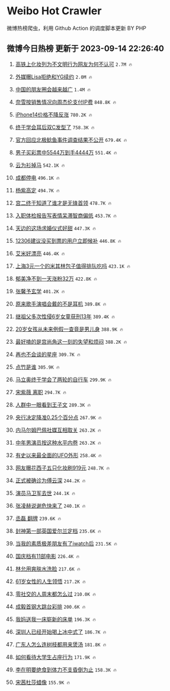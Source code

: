 # Weibo Hot Crawler 



微博热榜爬虫，利用 Github Action 的调度脚本更新 BY PHP 


## 微博今日热榜 更新于 2023-09-14 22:26:40 
1. [高铁上化妆列为不文明行为网友为何不认可](https://s.weibo.com/weibo?q=%23%E9%AB%98%E9%93%81%E4%B8%8A%E5%8C%96%E5%A6%86%E5%88%97%E4%B8%BA%E4%B8%8D%E6%96%87%E6%98%8E%E8%A1%8C%E4%B8%BA%E7%BD%91%E5%8F%8B%E4%B8%BA%E4%BD%95%E4%B8%8D%E8%AE%A4%E5%8F%AF%23&t=31&band_rank=1&Refer=top) `2.7M 🔥` 

1. [外媒曝Lisa拒绝和YG续约](https://s.weibo.com/weibo?q=%23%E5%A4%96%E5%AA%92%E6%9B%9DLisa%E6%8B%92%E7%BB%9D%E5%92%8CYG%E7%BB%AD%E7%BA%A6%23&t=31&band_rank=2&Refer=top) `2.0M 🔥` 

1. [中国的朋友圈会越来越广](https://s.weibo.com/weibo?q=%23%E4%B8%AD%E5%9B%BD%E7%9A%84%E6%9C%8B%E5%8F%8B%E5%9C%88%E4%BC%9A%E8%B6%8A%E6%9D%A5%E8%B6%8A%E5%B9%BF%23&t=31&band_rank=3&Refer=top) `1.4M 🔥` 

1. [奈雪按销售情况向周杰伦支付IP费](https://s.weibo.com/weibo?q=%23%E5%A5%88%E9%9B%AA%E6%8C%89%E9%94%80%E5%94%AE%E6%83%85%E5%86%B5%E5%90%91%E5%91%A8%E6%9D%B0%E4%BC%A6%E6%94%AF%E4%BB%98IP%E8%B4%B9%23&t=31&band_rank=4&Refer=top) `848.8K 🔥` 

1. [iPhone14价格不降反涨](https://s.weibo.com/weibo?q=%23iPhone14%E4%BB%B7%E6%A0%BC%E4%B8%8D%E9%99%8D%E5%8F%8D%E6%B6%A8%23&t=31&band_rank=5&Refer=top) `780.2K 🔥` 

1. [终于学会耳后双C发型了](https://s.weibo.com/weibo?q=%E7%BB%88%E4%BA%8E%E5%AD%A6%E4%BC%9A%E8%80%B3%E5%90%8E%E5%8F%8CC%E5%8F%91%E5%9E%8B%E4%BA%86&t=31&band_rank=6&Refer=top) `758.3K 🔥` 

1. [官方回应北极鲶鱼事件调查结果不公开](https://s.weibo.com/weibo?q=%23%E5%AE%98%E6%96%B9%E5%9B%9E%E5%BA%94%E5%8C%97%E6%9E%81%E9%B2%B6%E9%B1%BC%E4%BA%8B%E4%BB%B6%E8%B0%83%E6%9F%A5%E7%BB%93%E6%9E%9C%E4%B8%8D%E5%85%AC%E5%BC%80%23&t=31&band_rank=7&Refer=top) `679.4K 🔥` 

1. [男子买彩票中5544万到手4444万](https://s.weibo.com/weibo?q=%23%E7%94%B7%E5%AD%90%E4%B9%B0%E5%BD%A9%E7%A5%A8%E4%B8%AD5544%E4%B8%87%E5%88%B0%E6%89%8B4444%E4%B8%87%23&t=31&band_rank=8&Refer=top) `551.4K 🔥` 

1. [云为衫掉马](https://s.weibo.com/weibo?q=%23%E4%BA%91%E4%B8%BA%E8%A1%AB%E6%8E%89%E9%A9%AC%23&t=31&band_rank=9&Refer=top) `542.1K 🔥` 

1. [成都停电](https://s.weibo.com/weibo?q=%E6%88%90%E9%83%BD%E5%81%9C%E7%94%B5&t=31&band_rank=10&Refer=top) `496.1K 🔥` 

1. [杨紫高定](https://s.weibo.com/weibo?q=%E6%9D%A8%E7%B4%AB%E9%AB%98%E5%AE%9A&t=31&band_rank=11&Refer=top) `494.7K 🔥` 

1. [宫二终于知道了谁才是无锋首领](https://s.weibo.com/weibo?q=%E5%AE%AB%E4%BA%8C%E7%BB%88%E4%BA%8E%E7%9F%A5%E9%81%93%E4%BA%86%E8%B0%81%E6%89%8D%E6%98%AF%E6%97%A0%E9%94%8B%E9%A6%96%E9%A2%86&t=31&band_rank=12&Refer=top) `478.7K 🔥` 

1. [入职体检报告写表情呆滞智商偏低](https://s.weibo.com/weibo?q=%23%E5%85%A5%E8%81%8C%E4%BD%93%E6%A3%80%E6%8A%A5%E5%91%8A%E5%86%99%E8%A1%A8%E6%83%85%E5%91%86%E6%BB%9E%E6%99%BA%E5%95%86%E5%81%8F%E4%BD%8E%23&t=31&band_rank=13&Refer=top) `453.7K 🔥` 

1. [天边的这场求婚仪式好甜](https://s.weibo.com/weibo?q=%23%E5%A4%A9%E8%BE%B9%E7%9A%84%E8%BF%99%E5%9C%BA%E6%B1%82%E5%A9%9A%E4%BB%AA%E5%BC%8F%E5%A5%BD%E7%94%9C%23&t=31&band_rank=14&Refer=top) `447.3K 🔥` 

1. [12306建议没买到票的用户立即候补](https://s.weibo.com/weibo?q=%2312306%E5%BB%BA%E8%AE%AE%E6%B2%A1%E4%B9%B0%E5%88%B0%E7%A5%A8%E7%9A%84%E7%94%A8%E6%88%B7%E7%AB%8B%E5%8D%B3%E5%80%99%E8%A1%A5%23&t=31&band_rank=15&Refer=top) `446.8K 🔥` 

1. [艾米好漂亮](https://s.weibo.com/weibo?q=%E8%89%BE%E7%B1%B3%E5%A5%BD%E6%BC%82%E4%BA%AE&t=31&band_rank=16&Refer=top) `446.4K 🔥` 

1. [上海3元一个的米其林包子值得排队吃吗](https://s.weibo.com/weibo?q=%23%E4%B8%8A%E6%B5%B73%E5%85%83%E4%B8%80%E4%B8%AA%E7%9A%84%E7%B1%B3%E5%85%B6%E6%9E%97%E5%8C%85%E5%AD%90%E5%80%BC%E5%BE%97%E6%8E%92%E9%98%9F%E5%90%83%E5%90%97%23&t=31&band_rank=17&Refer=top) `423.1K 🔥` 

1. [郁美净不到一天涨粉32万](https://s.weibo.com/weibo?q=%23%E9%83%81%E7%BE%8E%E5%87%80%E4%B8%8D%E5%88%B0%E4%B8%80%E5%A4%A9%E6%B6%A8%E7%B2%8932%E4%B8%87%23&t=31&band_rank=18&Refer=top) `422.8K 🔥` 

1. [张馨予玄学](https://s.weibo.com/weibo?q=%E5%BC%A0%E9%A6%A8%E4%BA%88%E7%8E%84%E5%AD%A6&t=31&band_rank=19&Refer=top) `401.2K 🔥` 

1. [原来歌手演唱会戴的不是耳机](https://s.weibo.com/weibo?q=%23%E5%8E%9F%E6%9D%A5%E6%AD%8C%E6%89%8B%E6%BC%94%E5%94%B1%E4%BC%9A%E6%88%B4%E7%9A%84%E4%B8%8D%E6%98%AF%E8%80%B3%E6%9C%BA%23&t=31&band_rank=20&Refer=top) `389.8K 🔥` 

1. [继祖父多次性侵6岁女童获刑13年](https://s.weibo.com/weibo?q=%23%E7%BB%A7%E7%A5%96%E7%88%B6%E5%A4%9A%E6%AC%A1%E6%80%A7%E4%BE%B56%E5%B2%81%E5%A5%B3%E7%AB%A5%E8%8E%B7%E5%88%9113%E5%B9%B4%23&t=31&band_rank=21&Refer=top) `389.4K 🔥` 

1. [20岁女孩从未来例假一查竟是男儿身](https://s.weibo.com/weibo?q=%2320%E5%B2%81%E5%A5%B3%E5%AD%A9%E4%BB%8E%E6%9C%AA%E6%9D%A5%E4%BE%8B%E5%81%87%E4%B8%80%E6%9F%A5%E7%AB%9F%E6%98%AF%E7%94%B7%E5%84%BF%E8%BA%AB%23&t=31&band_rank=22&Refer=top) `388.9K 🔥` 

1. [最好嗑的是宫尚角这一刻的失望和烦闷](https://s.weibo.com/weibo?q=%E6%9C%80%E5%A5%BD%E5%97%91%E7%9A%84%E6%98%AF%E5%AE%AB%E5%B0%9A%E8%A7%92%E8%BF%99%E4%B8%80%E5%88%BB%E7%9A%84%E5%A4%B1%E6%9C%9B%E5%92%8C%E7%83%A6%E9%97%B7&t=31&band_rank=23&Refer=top) `388.2K 🔥` 

1. [再也不会谈的星座](https://s.weibo.com/weibo?q=%23%E5%86%8D%E4%B9%9F%E4%B8%8D%E4%BC%9A%E8%B0%88%E7%9A%84%E6%98%9F%E5%BA%A7%23&t=31&band_rank=24&Refer=top) `309.7K 🔥` 

1. [点竹是谁](https://s.weibo.com/weibo?q=%23%E7%82%B9%E7%AB%B9%E6%98%AF%E8%B0%81%23&t=31&band_rank=25&Refer=top) `305.9K 🔥` 

1. [马立奥终于学会了两轮的自行车](https://s.weibo.com/weibo?q=%E9%A9%AC%E7%AB%8B%E5%A5%A5%E7%BB%88%E4%BA%8E%E5%AD%A6%E4%BC%9A%E4%BA%86%E4%B8%A4%E8%BD%AE%E7%9A%84%E8%87%AA%E8%A1%8C%E8%BD%A6&t=31&band_rank=26&Refer=top) `299.9K 🔥` 

1. [宋紫薇 离职](https://s.weibo.com/weibo?q=%E5%AE%8B%E7%B4%AB%E8%96%87%20%E7%A6%BB%E8%81%8C&t=31&band_rank=27&Refer=top) `294.7K 🔥` 

1. [人群中一眼看到王子文](https://s.weibo.com/weibo?q=%23%E4%BA%BA%E7%BE%A4%E4%B8%AD%E4%B8%80%E7%9C%BC%E7%9C%8B%E5%88%B0%E7%8E%8B%E5%AD%90%E6%96%87%23&t=31&band_rank=28&Refer=top) `289.3K 🔥` 

1. [央行决定降准0.25个百分点](https://s.weibo.com/weibo?q=%E5%A4%AE%E8%A1%8C%E5%86%B3%E5%AE%9A%E9%99%8D%E5%87%860.25%E4%B8%AA%E7%99%BE%E5%88%86%E7%82%B9&t=31&band_rank=29&Refer=top) `267.9K 🔥` 

1. [内马尔姆巴佩社媒互相取关](https://s.weibo.com/weibo?q=%23%E5%86%85%E9%A9%AC%E5%B0%94%E5%A7%86%E5%B7%B4%E4%BD%A9%E7%A4%BE%E5%AA%92%E4%BA%92%E7%9B%B8%E5%8F%96%E5%85%B3%23&t=31&band_rank=30&Refer=top) `263.2K 🔥` 

1. [中年男演员按这种水平内卷](https://s.weibo.com/weibo?q=%E4%B8%AD%E5%B9%B4%E7%94%B7%E6%BC%94%E5%91%98%E6%8C%89%E8%BF%99%E7%A7%8D%E6%B0%B4%E5%B9%B3%E5%86%85%E5%8D%B7&t=31&band_rank=31&Refer=top) `263.2K 🔥` 

1. [有史以来最全面的UFO外形](https://s.weibo.com/weibo?q=%E6%9C%89%E5%8F%B2%E4%BB%A5%E6%9D%A5%E6%9C%80%E5%85%A8%E9%9D%A2%E7%9A%84UFO%E5%A4%96%E5%BD%A2&t=31&band_rank=32&Refer=top) `258.4K 🔥` 

1. [网友曝花西子五只化妆刷919元](https://s.weibo.com/weibo?q=%23%E7%BD%91%E5%8F%8B%E6%9B%9D%E8%8A%B1%E8%A5%BF%E5%AD%90%E4%BA%94%E5%8F%AA%E5%8C%96%E5%A6%86%E5%88%B7919%E5%85%83%23&t=31&band_rank=33&Refer=top) `248.7K 🔥` 

1. [正式被确诊为傅云深](https://s.weibo.com/weibo?q=%E6%AD%A3%E5%BC%8F%E8%A2%AB%E7%A1%AE%E8%AF%8A%E4%B8%BA%E5%82%85%E4%BA%91%E6%B7%B1&t=31&band_rank=34&Refer=top) `244.2K 🔥` 

1. [演员马卫军去世](https://s.weibo.com/weibo?q=%23%E6%BC%94%E5%91%98%E9%A9%AC%E5%8D%AB%E5%86%9B%E5%8E%BB%E4%B8%96%23&t=31&band_rank=35&Refer=top) `244.1K 🔥` 

1. [张凌赫说谢危快来了](https://s.weibo.com/weibo?q=%23%E5%BC%A0%E5%87%8C%E8%B5%AB%E8%AF%B4%E8%B0%A2%E5%8D%B1%E5%BF%AB%E6%9D%A5%E4%BA%86%23&t=31&band_rank=36&Refer=top) `240.1K 🔥` 

1. [丞磊 翻牌](https://s.weibo.com/weibo?q=%E4%B8%9E%E7%A3%8A%20%E7%BF%BB%E7%89%8C&t=31&band_rank=37&Refer=top) `239.6K 🔥` 

1. [封神第一部英国爱尔兰定档](https://s.weibo.com/weibo?q=%23%E5%B0%81%E7%A5%9E%E7%AC%AC%E4%B8%80%E9%83%A8%E8%8B%B1%E5%9B%BD%E7%88%B1%E5%B0%94%E5%85%B0%E5%AE%9A%E6%A1%A3%23&t=31&band_rank=38&Refer=top) `235.6K 🔥` 

1. [当我的素质极差朋友有了iwatch后](https://s.weibo.com/weibo?q=%23%E5%BD%93%E6%88%91%E7%9A%84%E7%B4%A0%E8%B4%A8%E6%9E%81%E5%B7%AE%E6%9C%8B%E5%8F%8B%E6%9C%89%E4%BA%86iwatch%E5%90%8E%23&t=31&band_rank=39&Refer=top) `231.5K 🔥` 

1. [国庆档有11部电影](https://s.weibo.com/weibo?q=%23%E5%9B%BD%E5%BA%86%E6%A1%A3%E6%9C%8911%E9%83%A8%E7%94%B5%E5%BD%B1%23&t=31&band_rank=40&Refer=top) `226.4K 🔥` 

1. [林允用爽肤水洗脸](https://s.weibo.com/weibo?q=%23%E6%9E%97%E5%85%81%E7%94%A8%E7%88%BD%E8%82%A4%E6%B0%B4%E6%B4%97%E8%84%B8%23&t=31&band_rank=41&Refer=top) `217.6K 🔥` 

1. [61岁女性的人生领悟](https://s.weibo.com/weibo?q=61%E5%B2%81%E5%A5%B3%E6%80%A7%E7%9A%84%E4%BA%BA%E7%94%9F%E9%A2%86%E6%82%9F&t=31&band_rank=42&Refer=top) `217.2K 🔥` 

1. [零社交的人周末都怎么过](https://s.weibo.com/weibo?q=%23%E9%9B%B6%E7%A4%BE%E4%BA%A4%E7%9A%84%E4%BA%BA%E5%91%A8%E6%9C%AB%E9%83%BD%E6%80%8E%E4%B9%88%E8%BF%87%23&t=31&band_rank=43&Refer=top) `210.0K 🔥` 

1. [成毅首钢大跳台彩排](https://s.weibo.com/weibo?q=%23%E6%88%90%E6%AF%85%E9%A6%96%E9%92%A2%E5%A4%A7%E8%B7%B3%E5%8F%B0%E5%BD%A9%E6%8E%92%23&t=31&band_rank=44&Refer=top) `200.6K 🔥` 

1. [我妈送我一床崭新的床单](https://s.weibo.com/weibo?q=%23%E6%88%91%E5%A6%88%E9%80%81%E6%88%91%E4%B8%80%E5%BA%8A%E5%B4%AD%E6%96%B0%E7%9A%84%E5%BA%8A%E5%8D%95%23&t=31&band_rank=45&Refer=top) `196.3K 🔥` 

1. [深圳人已经开始喝上冰中式了](https://s.weibo.com/weibo?q=%23%E6%B7%B1%E5%9C%B3%E4%BA%BA%E5%B7%B2%E7%BB%8F%E5%BC%80%E5%A7%8B%E5%96%9D%E4%B8%8A%E5%86%B0%E4%B8%AD%E5%BC%8F%E4%BA%86%23&t=31&band_rank=46&Refer=top) `186.7K 🔥` 

1. [广东人怎么连树枝都用来煲汤](https://s.weibo.com/weibo?q=%23%E5%B9%BF%E4%B8%9C%E4%BA%BA%E6%80%8E%E4%B9%88%E8%BF%9E%E6%A0%91%E6%9E%9D%E9%83%BD%E7%94%A8%E6%9D%A5%E7%85%B2%E6%B1%A4%23&t=31&band_rank=47&Refer=top) `181.8K 🔥` 

1. [如何看待大学生占座行为](https://s.weibo.com/weibo?q=%23%E5%A6%82%E4%BD%95%E7%9C%8B%E5%BE%85%E5%A4%A7%E5%AD%A6%E7%94%9F%E5%8D%A0%E5%BA%A7%E8%A1%8C%E4%B8%BA%23&t=31&band_rank=48&Refer=top) `171.9K 🔥` 

1. [李在明要绝食到体力不支昏倒为止](https://s.weibo.com/weibo?q=%23%E6%9D%8E%E5%9C%A8%E6%98%8E%E8%A6%81%E7%BB%9D%E9%A3%9F%E5%88%B0%E4%BD%93%E5%8A%9B%E4%B8%8D%E6%94%AF%E6%98%8F%E5%80%92%E4%B8%BA%E6%AD%A2%23&t=31&band_rank=49&Refer=top) `158.3K 🔥` 

1. [宋茜杜莎蜡像](https://s.weibo.com/weibo?q=%23%E5%AE%8B%E8%8C%9C%E6%9D%9C%E8%8E%8E%E8%9C%A1%E5%83%8F%23&t=31&band_rank=50&Refer=top) `155.9K 🔥` 

